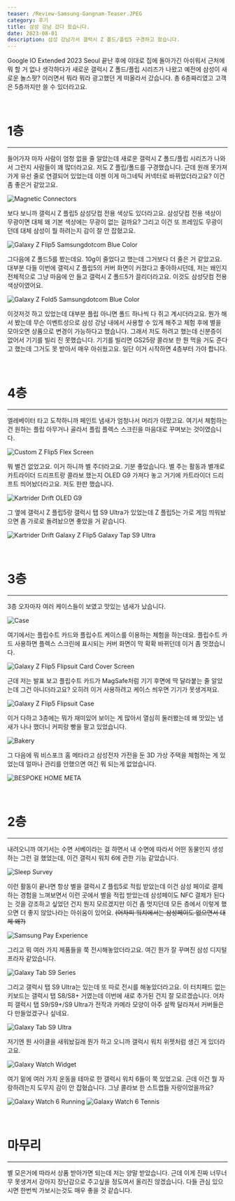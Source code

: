 ```yaml
---
teaser: /Review-Samsung-Gangnam-Teaser.JPEG
category: 후기
title: 삼성 강남 갔다 왔습니다.
date: 2023-08-01
description: 삼성 강남가서 갤럭시 Z 폴드/플립5 구경하고 왔습니다.
---
```


Google IO Extended 2023 Seoul 끝난 후에 이대로 집에 돌아가긴 아쉬워서 근처에 뭐 할 거 없나 생각하다가 새로운 갤럭시 Z 폴드/플립 시리즈가 나왔고 예전에 삼성이 새로운 놀스팟? 이러면서 뭐라 뭐라 광고했던 게 떠올라서 갔습니다. 총 6층짜리였고 고객은 5층까지만 쓸 수 있더라고요.

<br />

# 1층

---

들어가자 마자 사람이 엄청 없을 줄 알았는데 새로운 갤럭시 Z 폴드/플립 시리즈가 나와서 그런지 사람들이 꽤 많더라고요. 저도 Z 플립/폴드를 구경했습니다. 근데 원래 못가져가게 유선 줄로 연결되어 있었는데 이젠 이게 마그네틱 커넥터로 바뀌었더라고요? 이건 좀 좋은거 같았고요.

![Magnetic Connectors](/Review-Samsung-Gangnam-Magnetic-Connectors.JPEG)

보다 보니까 갤럭시 Z 플립5 삼성닷컴 전용 색상도 있더라고요. 삼성닷컴 전용 색상이 무광이면 대체 왜 기본 색상에는 무광이 없는 걸까요? 그리고 이건 또 프레임도 무광이던데 대체 삼성이 뭘 하려는지 감이 잘 안 잡혔고요.

![Galaxy Z Flip5 Samsungdotcom Blue Color](/Review-Samsung-Gangnam-Galaxy-Z-Flip5-Samsungdotcom-Blue-Color.JPEG)

그다음에 Z 폴드5를 봤는데요. 10g이 줄었다고 했는데 그거보다 더 줄은 거 같았고요. 대부분 다들 이번에 갤럭시 Z 플립5의 커버 화면이 커졌다고 좋아하시던데, 저는 왜인지 전체적으로 그냥 마음에 안 들고 갤럭시 Z 폴드5가 끌리더라고요. 이것도 삼성닷컴 전용 색상이였어요.

![Galaxy Z Fold5 Samsungdotcom Blue Color](/Review-Samsung-Gangnam-Galaxy-Z-Fold5-Samsungdotcom-Blue-Color.JPEG)

이것저것 하고 있었는데 대부분 플립 아니면 폴드 하나씩 다 쥐고 계시더라고요. 뭔가 해서 봤는데 무슨 이벤트성으로 삼성 강남 내에서 사용할 수 있게 해주고 체험 후에 별을 모아오면 상품으로 변경이 가능하다고 했습니다. 그래서 저도 하려고 했는데 신분증이 없어서 기기를 빌리 진 못했습니다. 기기를 빌리면 GS25랑 콜라보 한 뭔 먹을 거도 준다고 했는데 그거도 못 받아서 매우 아쉬웠고요. 일단 이거 시작하면 4층부터 가야 합니다.

<br />

# 4층

---

엘레베이터 타고 도착하니까 페인트 냄새가 엄청나서 머리가 아팠고요. 여기서 체험하는건 원하는 플립 아무거나 골라서 플립 플렉스 스크린을 마음대로 꾸며보는 것이였습니다.

![Custom Z Flip5 Flex Screen](/Review-Samsung-Gangnam-Custom-Z-Flip5-Flex-Screen.JPEG)

뭐 별건 없었고요. 이거 하니까 별 주더라고요. 기분 좋았습니다. 별 주는 활동과 별개로 카트라이더 드리프트랑 콜라보 했는지 OLED G9 가져다 놓고 거기에 카트라이더 드리프트 띄어놨더라고요. 저도 한판 했습니다.

![Kartrider Drift OLED G9](/Review-Samsung-Gangnam-Kartrider-Drift-OLED-G9.JPEG)

그 옆에 갤럭시 Z 플립5랑 갤럭시 탭 S9 Ultra가 있었는데 Z 플립5는 가로 게임 띄워놨으면 좀 가로로 돌려놨으면 좋았을 거 같습니다.

![Kartrider Drift Galaxy Z Flip5 Galaxy Tap S9 Ultra](/Review-Samsung-Gangnam-Kartrider-Drift-Galaxy-Z-Flip5-Galaxy-Tap-S9-Ultra.JPEG)

<br />

# 3층

---

3층 오자마자 여러 케이스들이 보였고 맛있는 냄새가 났습니다.

![Case](/Review-Samsung-Gangnam-Case.JPEG)

여기에서는 플립수트 카드와 플립수트 케이스를 이용하는 체험을 하는데요. 플립수트 카드 사용하면 플렉스 스크린에 표시되는 커버 화면이 막 확확 바뀌던데 이거 좀 멋졌습니다.

![Galaxy Z Flip5 Flipsuit Card Cover Screen](/Review-Samsung-Gangnam-Galaxy-Z-Flip5-Flipsuit-Card-Cover-Screen.JPEG)

근데 저는 발표 보고 플립수트 카드가 MagSafe처럼 기기 후면에 딱 달라붙는 줄 알았는데 그건 아니더라고요? 오히려 이거 사용하려고 케이스 씌우면 기기가 못생겨져요.

![Galaxy Z Flip5 Flipsuit Case](/Review-Samsung-Gangnam-Galaxy-Z-Flip5-Flipsuit-Case.JPEG)

이거 다하고 3층에는 뭐가 재미있어 보이는 게 많아서 열심히 둘러봤는데 왜 맛있는 냄새가 나나 했더니 커피랑 빵을 팔고 있었습니다.

![Bakery](/Review-Samsung-Gangnam-Bakery.JPEG)

그 다음에 뭐 비스포크 홈 메타라고 삼성전자 가전을 둔 3D 가상 주택을 체험하는 게 있었는데 얼마나 관리를 안했으면 여긴 뭐 되는게 없었습니다.

![BESPOKE HOME META](/Review-Samsung-Gangnam-BESPOKE-HOME-META.JPEG)

<br />

# 2층

---

내려오니까 여기서는 수면 서베이라는 걸 하면서 내 수면에 따라서 어떤 동물인지 생성하는 그런 걸 했었는데, 이건 갤럭시 워치 6에 관한 기능 같았습니다.

![Sleep Survey](/Review-Samsung-Gangnam-Sleep-Survey.JPEG)

이런 활동이 끝나면 항상 별을 갤럭시 Z 플립5로 적립 받았는데 이건 삼성 페이로 결제하는 경험을 느껴보면서 이런 곳에서 별을 적립 받았는데 삼성페이도 NFC 결제가 된다는 것을 강조하고 싶었던 건지 뭔지 모르겠지만 이건 좀 멋지던데 모든 층에서 이렇게 했으면 더 좋지 않았나라는 아쉬움이 있어요. <s>(어차피 워치에서는 삼성페이도 없으면서 대체 왜?)</s>

![Samsung Pay Experience](/Review-Samsung-Gangnam-Samsung-Pay-Experience.JPEG)

그리고 뭐 여러 가지 제품들을 쭉 전시해놓았더라고요. 여긴 뭔가 잘 꾸며진 삼성 디지털프라자 같았습니다.

![Galaxy Tab S9 Series](/Review-Samsung-Gangnam-Galaxy-Tab-S9-Series.JPEG)

그리고 갤럭시 탭 S9 Ultra는 있는데 또 따로 전시를 해놓았더라고요. 이 터치패드 없는 키보드는 갤럭시 탭 S8/S8+ 거였는데 이번에 새로 추가된 건지 잘 모르겠습니다. 어차피 갤럭시 탭 S9/S9+/S9 Ultra가 전작과 카메라 모양이 아주 살짝 달라져서 커버들은 다 만들었겠구나 싶네요.

![Galaxy Tab S9 Ultra](/Review-Samsung-Gangnam-Galaxy-Tab-S9-Ultra.JPEG)

저기엔 뭔 사이클을 새워놨길래 뭔가 하고 오니까 갤럭시 워치 위젯처럼 생긴 게 있더라고요.

![Galaxy Watch Widget](/Review-Samsung-Gangnam-Galaxy-Watch-Widget.JPEG)

여기 밑에 여러 가지 운동을 테마로 한 갤럭시 워치 6들이 쭉 있었고요. 근데 이건 뭘 자랑하려는지 도무지 감이 안 잡혔습니다. 그냥 콜라보 한 스트랩들 자랑이었을까요?

![Galaxy Watch 6 Running](/Review-Samsung-Gangnam-Galaxy-Watch-6-Running.JPEG)
![Galaxy Watch 6 Tennis](/Review-Samsung-Gangnam-Galaxy-Watch-6-Tennis.JPEG)

<br />

# 마무리

---

별 모은거에 따라서 상품 받아가면 되는데 저는 양말 받았습니다. 근데 이게 진짜 너무너무 못생겨서 강아지 장난감으로 주고싶을 정도여서 올리진 않겠습니다. 다들 관심 있으시면 한번씩 가보시는것도 매우 좋을 것 같습니다.